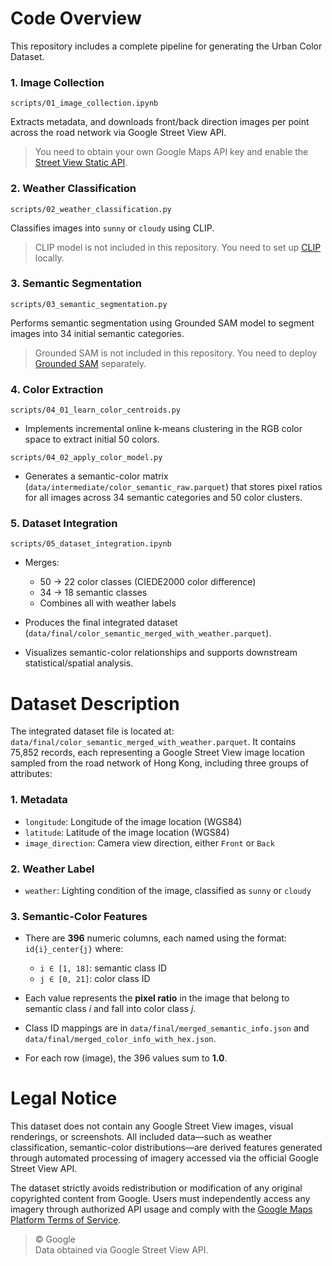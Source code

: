 # **Code Overview**

This repository includes a complete pipeline for generating the Urban Color Dataset.



### **1. Image Collection** 
`scripts/01_image_collection.ipynb`


Extracts metadata, and downloads front/back direction images per point across the road network via Google Street View API.


> You need to obtain your own Google Maps API key and enable the [Street View Static API](https://developers.google.com/maps/documentation/streetview/overview).



### **2. Weather Classification** 
`scripts/02_weather_classification.py`


Classifies images into `sunny` or `cloudy` using CLIP.

> CLIP model is not included in this repository. You need to set up [CLIP](https://github.com/openai/CLIP) locally.



### **3. Semantic Segmentation** 
`scripts/03_semantic_segmentation.py`


Performs semantic segmentation using Grounded SAM model to segment images into 34 initial semantic categories.

> Grounded SAM is not included in this repository. You need to deploy [Grounded SAM](https://github.com/IDEA-Research/Grounded-Segment-Anything) separately.



### **4. Color Extraction** 
`scripts/04_01_learn_color_centroids.py`


- Implements incremental online k-means clustering in the RGB color space to extract initial 50 colors.


`scripts/04_02_apply_color_model.py`


- Generates a semantic-color matrix (`data/intermediate/color_semantic_raw.parquet`) that stores pixel ratios for all images across 34 semantic categories and 50 color clusters.



### **5. Dataset Integration** 
`scripts/05_dataset_integration.ipynb`



- Merges:

  - 50 → 22 color classes (CIEDE2000 color difference)
  - 34 → 18 semantic classes
  - Combines all with weather labels

- Produces the final integrated dataset (`data/final/color_semantic_merged_with_weather.parquet`).
- Visualizes semantic-color relationships and supports downstream statistical/spatial analysis.







# **Dataset Description**
The integrated dataset file is located at: `data/final/color_semantic_merged_with_weather.parquet`. It contains 75,852 records, each representing a Google Street View image location sampled from the road network of Hong Kong, including three groups of attributes:


### 1. Metadata

* `longitude`: Longitude of the image location (WGS84)
* `latitude`: Latitude of the image location (WGS84)
* `image_direction`: Camera view direction, either `Front` or `Back`



### 2. Weather Label

* `weather`: Lighting condition of the image, classified as `sunny` or `cloudy`



### 3. Semantic-Color Features


* There are **396** numeric columns, each named using the format:
  `id{i}_center{j}`
  where:

  * `i ∈ [1, 18]`: semantic class ID 
  * `j ∈ [0, 21]`: color class ID 

* Each value represents the **pixel ratio** in the image that belong to semantic class *i* and fall into color class *j*. 

* Class ID mappings are in `data/final/merged_semantic_info.json` and `data/final/merged_color_info_with_hex.json`.

* For each row (image), the 396 values sum to **1.0**.




# **Legal Notice**

This dataset does not contain any Google Street View images, visual renderings, or screenshots. All included data—such as weather classification, semantic-color distributions—are derived features generated through automated processing of imagery accessed via the official Google Street View API.

The dataset strictly avoids redistribution or modification of any original copyrighted content from Google. Users must independently access any imagery through authorized API usage and comply with the [Google Maps Platform Terms of Service](https://cloud.google.com/maps-platform/terms).

> © Google  
> Data obtained via Google Street View API.


